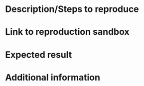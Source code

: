 <!--
Questions:
  https://groups.google.com/forum/#!forum/loopbackjs
  https://gitter.im/strongloop/loopback
Immediate support:
  https://strongloop.com/api-connect-faqs/
  https://strongloop.com/node-js/subscription-plans/
-->

# Description/Steps to reproduce

<!--
If feature: A description of the feature
If bug: Steps to reproduce
-->

# Link to reproduction sandbox

<!--
Link to an app sandbox for reproduction

Note: Failure to provide a sandbox application for reproduction purposes will result in the issue being closed.
-->

# Expected result

<!--
Also include actual results if bug
-->

# Additional information

<!--
Copy+paste the output of these two commands:
  node -e 'console.log(process.platform, process.arch, process.versions.node)'
  npm ls --prod --depth 0 | grep loopback
-->